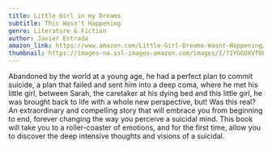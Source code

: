 ```yaml
---
title: Little Girl in my Dreams
subtitle: This Wasn't Happening
genre: Literature & Fiction
author: Javier Estrada
amazon_link: https://www.amazon.com/Little-Girl-Dreams-Wasnt-Happening/dp/1643459945/ref=tmm_pap_swatch_0?_encoding=UTF8&qid=1643374485&sr=8-1
thumbnail: https://images-na.ssl-images-amazon.com/images/I/71YGGUXVfDL.jpg
---
```

Abandoned by the world at a young age, he had a perfect plan to commit suicide, a plan that failed and sent him into a deep coma, where he met his little girl, between Sarah, the caretaker at his dying bed and this little girl, he was brought back to life with a whole new perspective, but! Was this real? An extraordinary and compelling story that will embrace you from beginning to end, forever changing the way you perceive a suicidal mind. This book will take you to a roller-coaster of emotions, and for the first time, allow you to discover the deep intensive thoughts and visions of a suicidal.